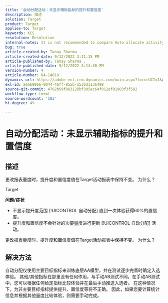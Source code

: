 ```yaml
---
title: '自动分配活动：未显示辅助指标的提升和置信度'
description: 描述
solution: Target
product: Target
applies-to: Target
keywords: KCS
resolution: Resolution
internal-notes: It is not recommended to compare Auto allocate activity report from Target classic because the Target classic UI does not support auto allocate reporting.
bug: true
article-created-by: Tanay Sharma .
article-created-date: 9/12/2022 3:11:15 PM
article-published-by: Tanay Sharma .
article-published-date: 9/12/2022 3:14:30 PM
version-number: 4
article-number: KA-14010
dynamics-url: https://adobe-ent.crm.dynamics.com/main.aspx?forceUCI=1&pagetype=entityrecord&etn=knowledgearticle&id=09ca1c1f-ad32-ed11-9db1-002248086735
exl-id: aeab9966-0044-4bff-855b-153bd1136498
source-git-commit: 4702b69f883128bf305ec64f012ef01903f3f582
workflow-type: tm+mt
source-wordcount: '183'
ht-degree: 4%

---
```


# 自动分配活动：未显示辅助指标的提升和置信度

## 描述


更改报表量度时，提升度和置信度值在Target活动报表中保持不变。 为什么？


Target



<b>问题/症状</b>

- 不显示提升度范围 [!UICONTROL 自动分配] 直到一次体验获得60%的置信度。
- 提升度和置信度不会针对的次要量度进行更新 [!UICONTROL 自动分配] 活动。


更改报表量度时，提升度和置信度值在Target活动报表中保持不变。 为什么？


## 解决方法




自动分配仅使用主要目标指标来训练底层AA模型，并在测试逐步完善时确定入选体验。 其他/其他指标在那里没有任何作用，与手动AB测试不同，在手动AB测试中，您可以根据任何给定指标比较体验并在最后手动推送入选者。 在这种情况下，为非主要目标指标提供提升、置信度等将不正确。 因此，如果您要计算统计信息并根据其他量度比较体验，则需要手动完成。

